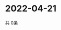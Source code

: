 # 2022-04-21
  共 0条

  <!-- BEGIN -->
  <!-- 最后更新时间Thu Apr 21 2022 14:06:49 GMT+0000 (Coordinated Universal Time) -->
  
  <!-- END -->
  
  